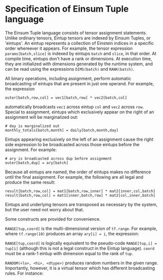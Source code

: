 # Specification of Einsum Tuple language

The Einsum Tuple language consists of tensor assignment statements.  Unlike
ordinary tensors, Eintup tensors are indexed by Einsum Tuples, or 'eintups'.
An eintup represents a collection of Einstein indices in a specific order
whereever it appears.  For example, the tensor expression `params[batch,slice]`
is indexed by eintups `batch` and `slice`, in that order.  At compile time,
eintups don't have a rank or dimensions.  At execution time, they are
initialized with dimensions generated by the runtime system, and can be read
using the expressions `DIMS(batch)` and `RANK(batch)`.

All binary operations, including assignment, perform automatic broadcasting of
eintups that are present in just one operand.  For example, the expression


```
outer[batch,row,col] = vec1[batch,row] * vec2[batch,col]
``` 

automatically broadcasts `vec1` across eintup `col` and `vec2` across `row`.
Special to assignment, eintups which exclusively appear on the right of an
assignment will be marginalized out:

```
# day is marginalized out
monthly_totals[batch,month] = daily[batch,month,day]
```

Eintups appearing exclusively on the left of an assignment cause the right side
expression to be broadcasted across those eintups before the assignment.  For
example:

```
# ary is broadcasted across dup before assignment
outer[batch,dup] = ary[batch]
```

Because all eintups are named, the order of eintups makes no difference until
the final assignment.  For example, the following are all legal and produce the
same result:

```
result[batch,row,col] = mat1[batch,row,inner] * mat2[inner,col,batch]
result[batch,row,col] = mat1[inner,batch,row] * mat2[col,inner,batch]
```


Eintups and underlying tensors are transposed as necessary by the system, but
the user need not worry about that.

Some constructs are provided for convenience.

`RANGE[tup,coord]` is the multi-dimensional version of `tf.range`.  For
example, where `tf.range(10)` produces an array `ary[i] = i`, the expression:

`RANGE[tup,coord]` is logically equivalent to the pseudo-code `RANGE[tup,i] =
tup[i]` (although this is not a legal construct in the Eintup language).
`coord` must be a rank-1 eintup with dimension equal to the rank of `tup`.

`RANDOM(<lo>, <hi>, <dtype>)` produces random numbers in the given range.
Importantly, however, it is a virtual tensor which has different broadcasting
rules.  For instance:







